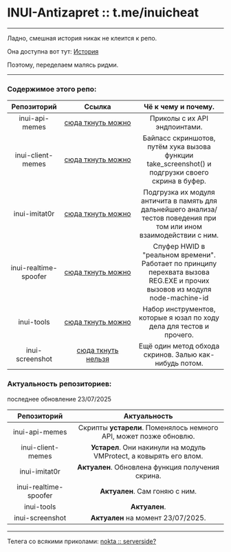 # INUI-Antizapret :: t.me/inuicheat

---

Ладно, смешная история никак не клеится к репо. 

Она доступна вот тут: [История](https://github.com/yourfanboy/INUI-Antizapret/blob/main/FUNNY.md)

Поэтому, переделаем малясь ридми.

---

### Содержимое этого репо:

| Репозиторий           | Ссылка                                                                                             | Чё к чему и почему.                                                                                                        |
|:---------------------:|:--------------------------------------------------------------------------------------------------:|:--------------------------------------------------------------------------------------------------------------------------:|
| inui-api-memes        | [cюда ткнуть можно](https://github.com/yourfanboy/INUI-Antizapret/tree/main/inui-api-memes)        | Приколы с их API эндпоинтами.                                                                                              |
| inui-client-memes     | [cюда ткнуть можно](https://github.com/yourfanboy/INUI-Antizapret/tree/main/inui-client-memes)     | Байпасс скриншотов, путём хука вызова функции take_screenshot() и подгрузки своего скрина в буфер.                         |
| inui-imitat0r         | [cюда ткнуть можно](https://github.com/yourfanboy/INUI-Antizapret/tree/main/inui-imitat0r)         | Подгрузка их модуля античита в память для дальнейшего анализа/тестов поведения при том или ином взаимодействии с ним.      |
| inui-realtime-spoofer | [cюда ткнуть можно](https://github.com/yourfanboy/INUI-Antizapret/tree/main/inui-realtime-spoofer) | Спуфер HWID в "реальном времени". Работает по принципу перехвата вызова REG.EXE и прочих вызовов из модуля node-machine-id |
| inui-tools            | [cюда ткнуть можно](https://github.com/yourfanboy/INUI-Antizapret/tree/main/inui-tools)            | Набор инструментов, которые я юзал по ходу дела для тестов и прочего.                                                      |
| inui-screenshot       | [cюда ткнуть нельзя]()                                                                             | Ещё один метод обхода скринов. Залью как-нибудь потом.                                                                     |

### Актуальность репозиториев:

последнее обновление 23/07/2025

| Репозиторий           | Актуальность                                                        |
|:---------------------:|:-------------------------------------------------------------------:|
| inui-api-memes        | Скрипты **устарели**. Поменялось немного API, может позже обновлю.  |
| inui-client-memes     | **Устарел**. Они накинули на модуль VMProtect, а ковырять его влом. |
| inui-imitat0r         | **Актуален**. Обновлена функция получения скрина.                   |
| inui-realtime-spoofer | **Актуален**. Сам гоняю с ним.                                      |
| inui-tools            | **Актуален**.                                                       |
| inui-screenshot       | **Актуален** на момент 23/07/2025.                                  |

--- 

Телега со всякими приколами: [nokta :: serverside?](https://t.me/inuicheat)
